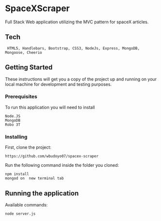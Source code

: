 # SpaceXScraper

Full Stack Web application utilizing the MVC pattern for spaceX articles. 

## Tech
```
 HTML5, Handlebars, Bootstrap, CSS3, NodeJs, Express, MongoDB, Mongoose, Cheerio
```
## Getting Started

These instructions will get you a copy of the project up and running on your local machine for development and testing purposes.

### Prerequisites

To run this application you will need to install
```
Node.JS
MongoDB
Robo 3T
```

### Installing
First, clone the  project:
```
https://github.com/wbudoyo07/spacex-scraper
```

Run the following command inside the folder you cloned:
```
npm install
mongod on  new terminal tab
```

## Running the application 

Available commands:
```
node server.js
```


